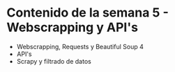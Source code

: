 # Contenido de la semana 5 - Webscrapping y API's

- Webscrapping, Requests y Beautiful Soup 4
- API's
- Scrapy y filtrado de datos

